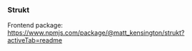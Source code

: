 ### Strukt

Frontend package:
https://www.npmjs.com/package/@matt_kensington/strukt?activeTab=readme
